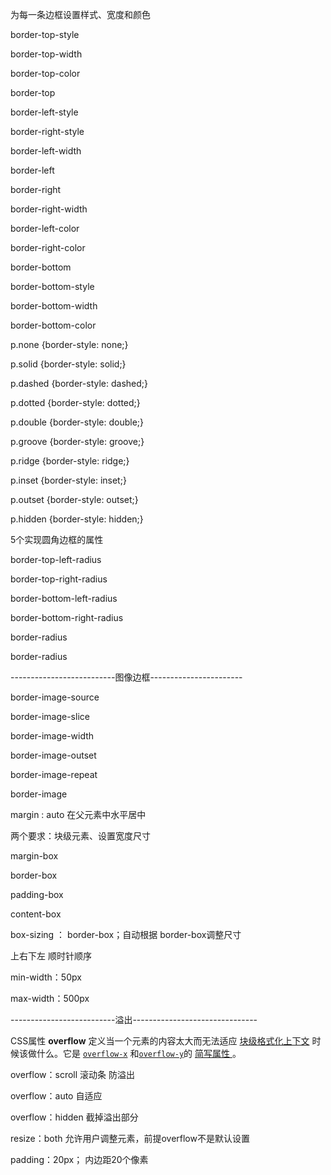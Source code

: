 为每一条边框设置样式、宽度和颜色

border-top-style 

border-top-width 

border-top-color		

border-top

border-left-style

border-right-style

border-left-width 

border-left

border-right 

border-right-width

border-left-color

border-right-color

border-bottom

border-bottom-style

border-bottom-width

border-bottom-color







p.none {border-style: none;}

p.solid {border-style: solid;} 

p.dashed {border-style: dashed;} 

p.dotted {border-style: dotted;}

p.double {border-style: double;}

 p.groove {border-style: groove;}

p.ridge {border-style: ridge;} 

p.inset {border-style: inset;}

p.outset {border-style: outset;} 

p.hidden {border-style: hidden;}





5个实现圆角边框的属性

border-top-left-radius

border-top-right-radius

border-bottom-left-radius

border-bottom-right-radius

border-radius

border-radius





--------------------------图像边框-----------------------

 border-image-source			

border-image-slice

border-image-width

border-image-outset

border-image-repeat

border-image



margin : auto		在父元素中水平居中

两个要求：块级元素、设置宽度尺寸



margin-box

border-box

padding-box

content-box



box-sizing ： border-box；自动根据 border-box调整尺寸



上右下左   				顺时针顺序



min-width：50px

max-width：500px



--------------------------溢出-------------------------------

CSS属性 **overflow** 定义当一个元素的内容太大而无法适应 [块级格式化上下文](https://developer.mozilla.org/zh-CN/docs/Web/Guide/CSS/Block_formatting_context) 时候该做什么。它是 [`overflow-x`](https://developer.mozilla.org/zh-CN/docs/Web/CSS/overflow-x) 和[`overflow-y`](https://developer.mozilla.org/zh-CN/docs/Web/CSS/overflow-y)的 [简写属性 ](https://developer.mozilla.org/zh-CN/docs/Web/CSS/Shorthand_properties)。

overflow：scroll 	  滚动条 防溢出

overflow：auto		自适应

overflow：hidden	截掉溢出部分

resize：both				允许用户调整元素，前提overflow不是默认设置						





padding：20px；				内边距20个像素

